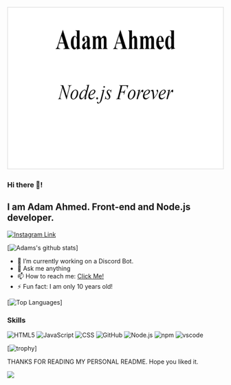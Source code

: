 ![Adam Ahmed](422425412debbe780318e9bfee9efdac.png)
### Hi there 👋!
## I am Adam Ahmed. Front-end and Node.js developer. 
[![Instagram Link](https://img.shields.io/badge/instagram.com/rocketspot_gaming04%20-%23E4405F.svg?&style=flat&logo=Instagram&logoColor=white)](https://www.instagram.com/rocketspot_gaming/)

[![Adams's github stats](https://github-readme-stats.vercel.app/api?username=RocketSpot&count_private=true&show_icons=true&theme=tokyonight&bg_color=00000000)]

- 🔭 I’m currently working on a Discord Bot.
- 💬 Ask me anything
- 📫 How to reach me: [Click Me!](mailto:adamfahmed2011@gmail.com)
- ⚡ Fun fact: I am only 10 years old!

[![Top Languages](https://github-readme-stats.vercel.app/api/top-langs/?username=RocketSpot&bg_color=00000000&theme=synthwave)]



### Skills
  
  ![HTML5](https://img.shields.io/badge/-HTML5-E34F26?style=flat-square&logo=html5&logoColor=white)
  ![JavaScript](https://img.shields.io/badge/-JavaScript-yellow?style=flat-square&logo=javascript&logoColor=white)
  ![CSS](https://img.shields.io/badge/-CSS3-1572B6?style=flat-square&logo=css3)
  ![GitHub](https://img.shields.io/badge/-GitHub-181717?style=flat-square&logo=github&logoColor=white)
  ![Node.js](https://img.shields.io/badge/-Nodejs-43853d?style=flat-square&logo=Node.js&logoColor=white)
  ![npm](https://img.shields.io/badge/-NPM-CB3837?style=flat-square&logo=npm&logoColor=white)
  ![vscode](https://img.shields.io/badge/-grey?style=flat-square&logo=visual-studio-code)


  [![trophy](https://github-profile-trophy.vercel.app/?username=RocketSpot&theme=onedark)]

 THANKS FOR READING MY PERSONAL README. Hope you liked it.

<a>
    <img src="https://github-readme-streak-stats.herokuapp.com/?user=RocketSpot&theme=dark"/>
</a>
